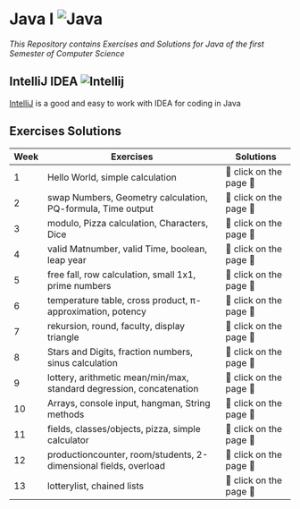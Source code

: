 # Java I ![Java](https://img.icons8.com/color/32/000000/java-coffee-cup-logo.png)

*This Repository contains Exercises and Solutions for Java of the first Semester of Computer Science*

## IntelliJ IDEA ![Intellij](https://img.icons8.com/color/26/000000/intellij-idea.png)

[IntelliJ](https://www.jetbrains.com/de-de/idea/download/#section=windows) is a good and easy to work with IDEA for coding in Java

## Exercises Solutions

|Week| Exercises | Solutions |
| --- | --- | --- |
| 1 | Hello World, simple calculation | :flashlight: click on the page :page_facing_up: |
| 2 | swap Numbers, Geometry calculation, PQ-formula, Time output| :flashlight: click on the page :page_facing_up: |
| 3 | modulo, Pizza calculation, Characters, Dice | :flashlight: click on the page :page_facing_up: |
| 4 | valid Matnumber, valid Time, boolean, leap year | :flashlight: click on the page :page_facing_up: |
| 5 | free fall, row calculation, small 1x1, prime numbers | :flashlight: click on the page :page_facing_up: |
| 6 | temperature table, cross product, π-approximation, potency | :flashlight: click on the page :page_facing_up: |
| 7 | rekursion, round, faculty, display triangle | :flashlight: click on the page :page_facing_up: |
| 8 | Stars and Digits, fraction numbers, sinus calculation | :flashlight: click on the page :page_facing_up: |
| 9 | lottery, arithmetic mean/min/max, standard degression, concatenation | :flashlight: click on the page :page_facing_up: |
| 10 | Arrays, console input, hangman, String methods | :flashlight: click on the page :page_facing_up: |
| 11 | fields, classes/objects, pizza, simple calculator | :flashlight: click on the page :page_facing_up: |
| 12 | productioncounter, room/students, 2-dimensional fields, overload | :flashlight: click on the page :page_facing_up: |
| 13 | lotterylist, chained lists | :flashlight: click on the page :page_facing_up: |
